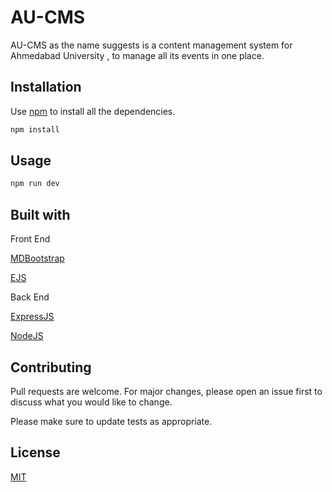 # AU-CMS

AU-CMS as the name suggests is a content management system for Ahmedabad University , to manage all its events in one place.

## Installation

Use [npm](https://www.npmjs.com/) to install all the dependencies.

```bash
npm install
```

## Usage

```bash
npm run dev
```

## Built with

Front End

[MDBootstrap](https://mdbootstrap.com)

[EJS](https://ejs.co/)

Back End

[ExpressJS](https://expressjs.com)

[NodeJS](https://nodejs.org)

## Contributing

Pull requests are welcome. For major changes, please open an issue first to discuss what you would like to change.

Please make sure to update tests as appropriate.

## License

[MIT](https://choosealicense.com/licenses/mit/)
